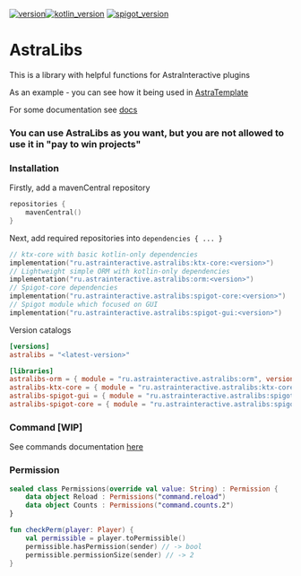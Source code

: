 [![version](https://img.shields.io/maven-central/v/ru.astrainteractive.astralibs/ktx-core?style=flat-square)](https://github.com/Astra-Interactive/AstraLibs)[![kotlin_version](https://img.shields.io/badge/kotlin-1.9.0-blueviolet?style=flat-square)](https://github.com/Astra-Interactive/AstraLibs)
[![spigot_version](https://img.shields.io/badge/spigot-%3E1.16-green?style=flat-square)](https://github.com/Astra-Interactive/AstraLibs)

# AstraLibs

This is a library with helpful functions for AstraInteractive plugins

As an example - you can see how it being used in [AstraTemplate](https://github.com/Astra-Interactive/AstraTemplate)

For some documentation see [docs](./docs/home.md)

### You can use AstraLibs as you want, but you are not allowed to use it in "pay to win projects"

### Installation

Firstly, add a mavenCentral repository

```kotlin
repositories {
    mavenCentral()
}
```

Next, add required repositories into `dependencies { ... }`

```kotlin
// ktx-core with basic kotlin-only dependencies
implementation("ru.astrainteractive.astralibs:ktx-core:<version>")
// Lightweight simple ORM with kotlin-only dependencies
implementation("ru.astrainteractive.astralibs:orm:<version>")
// Spigot-core dependencies
implementation("ru.astrainteractive.astralibs:spigot-core:<version>")
// Spigot module which focused on GUI
implementation("ru.astrainteractive.astralibs:spigot-gui:<version>")
```

Version catalogs

```toml
[versions]
astralibs = "<latest-version>"

[libraries]
astralibs-orm = { module = "ru.astrainteractive.astralibs:orm", version.ref = "astralibs" }
astralibs-ktx-core = { module = "ru.astrainteractive.astralibs:ktx-core", version.ref = "astralibs" }
astralibs-spigot-gui = { module = "ru.astrainteractive.astralibs:spigot-gui", version.ref = "astralibs" }
astralibs-spigot-core = { module = "ru.astrainteractive.astralibs:spigot-core", version.ref = "astralibs" }
```

### Command [WIP]

See commands documentation [here](docs/ktx-core/command.md)

### Permission

```kotlin
sealed class Permissions(override val value: String) : Permission {
    data object Reload : Permissions("command.reload")
    data object Counts : Permissions("command.counts.2")
}

fun checkPerm(player: Player) {
    val permissible = player.toPermissible()
    permissible.hasPermission(sender) // -> bool
    permissible.permissionSize(sender) // -> 2
}
```